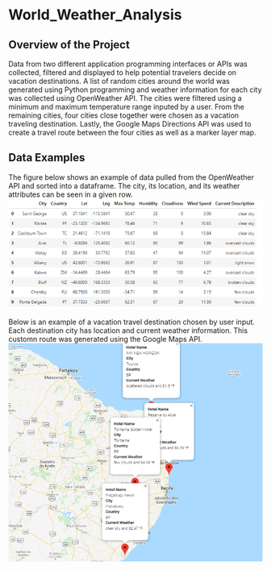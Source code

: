 # World_Weather_Analysis
## Overview of the Project
Data from two different application programming interfaces or APIs was collected, filtered and displayed to help potential travelers decide on vacation destinations.  A list of random cities around the world was generated using Python programming and weather information for each city was collected using OpenWeather API.  The cities were filtered using a minimum and maximum temperature range inputed by a user.  From the remaining cities, four cities close together were chosen as a vacation traveling destination.  Lastly, the Google Maps Directions API was used to create a travel route between the four cities as well as a marker layer map.

## Data Examples
The figure below shows an example of data pulled from the OpenWeather API and sorted into a dataframe.  The city, its location, and its weather attributes can be seen in a given row.
![Table showing current temperature and weather of randomly generated cities](weather_database/openweather_example_data.png)

Below is an example of a vacation travel destination chosen by user input.  Each destination city has location and current weather information. This customn route was generated using the Google Maps API.  
![map showing a vacation destination of four cities with current weather info](Vacation_Itinerary/WeatherPy_travel_map_markers.png)

